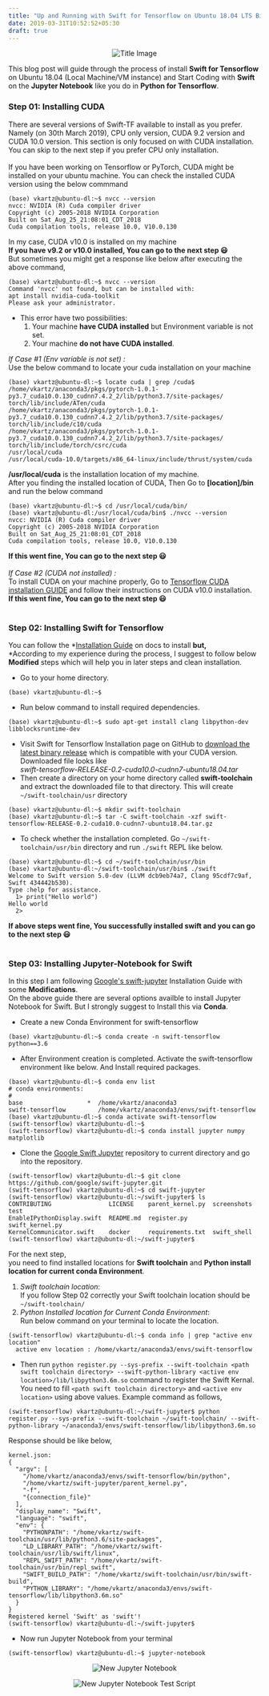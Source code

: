 ```yaml
---
title: "Up and Running with Swift for Tensorflow on Ubuntu 18.04 LTS Bionic Beaver"
date: 2019-03-31T10:52:52+05:30
draft: true
---
```


<p align="center">
<img src="nn_style/titleImage.png" alt="Title Image"/>
</p>

This blog post will guide through the process of install **Swift for Tensorflow** on Ubuntu 18.04 (Local Machine/VM instance) and Start Coding with **Swift** on the **Jupyter Notebook** like you do in **Python for Tensorflow**.

### Step 01: Installing CUDA
There are several versions of Swift-TF available to install as you prefer. Namely (on 30th March 2019), CPU only version, CUDA 9.2 version and CUDA 10.0 version. This section is only focused on with CUDA installation. You can skip to the next step if you prefer CPU only installation.
<br/>
<br/>
If you have been working on Tensorflow or PyTorch, CUDA might be installed on your ubuntu machine. You can check the installed CUDA version using the below commmand
```console
(base) vkartz@ubuntu-dl:~$ nvcc --version
nvcc: NVIDIA (R) Cuda compiler driver
Copyright (c) 2005-2018 NVIDIA Corporation
Built on Sat_Aug_25_21:08:01_CDT_2018
Cuda compilation tools, release 10.0, V10.0.130
```
In my case, CUDA v10.0 is installed on my machine
<br/>
**If you have v9.2 or v10.0 installed, You can go to the next step :smiley:**
<br/>
But sometimes you might get a response like below after executing the above command,
```console
(base) vkartz@ubuntu-dl:~$ nvcc --version
Command 'nvcc' not found, but can be installed with:
apt install nvidia-cuda-toolkit
Please ask your administrator.
```
* This error have two possibilities: 
  1. Your machine **have CUDA installed** but Environment variable is not set.
  2. Your machine **do not have CUDA installed**.

_If Case #1 (Env variable is not set) :_ <br/>
Use the below command to locate your cuda installation on your machine
```console
(base) vkartz@ubuntu-dl:~$ locate cuda | grep /cuda$
/home/vkartz/anaconda3/pkgs/pytorch-1.0.1-py3.7_cuda10.0.130_cudnn7.4.2_2/lib/python3.7/site-packages/
torch/lib/include/ATen/cuda
/home/vkartz/anaconda3/pkgs/pytorch-1.0.1-py3.7_cuda10.0.130_cudnn7.4.2_2/lib/python3.7/site-packages/
torch/lib/include/c10/cuda
/home/vkartz/anaconda3/pkgs/pytorch-1.0.1-py3.7_cuda10.0.130_cudnn7.4.2_2/lib/python3.7/site-packages/
torch/lib/include/torch/csrc/cuda
/usr/local/cuda
/usr/local/cuda-10.0/targets/x86_64-linux/include/thrust/system/cuda
```
**/usr/local/cuda** is the installation location of my machine. <br/>
After you finding the installed location of CUDA, Then Go to **[location]/bin** and run the below command
```console
(base) vkartz@ubuntu-dl:~$ cd /usr/local/cuda/bin/ 
(base) vkartz@ubuntu-dl:/usr/local/cuda/bin$ ./nvcc --version
nvcc: NVIDIA (R) Cuda compiler driver
Copyright (c) 2005-2018 NVIDIA Corporation
Built on Sat_Aug_25_21:08:01_CDT_2018
Cuda compilation tools, release 10.0, V10.0.130
```
**If this went fine, You can go to the next step :smiley:** <br/><br/>
_If Case #2 (CUDA not installed) :_ <br/>
To install CUDA on your machine properly, Go to [Tensorflow CUDA installation GUIDE](https://www.tensorflow.org/install/gpu#install_cuda_with_apt) and follow their instructions on CUDA v10.0 installation.<br/>
**If this went fine, You can go to the next step :smiley:** <br/><br/>

### Step 02: Installing Swift for Tensorflow
You can follow the *[Installation Guide](https://github.com/tensorflow/swift/blob/master/Installation.md#installation-1) on docs to install **but,**<br/>
*According to my experience during the process, I suggest to follow below **Modified** steps which will help you in later steps and clean installation.<br/>

* Go to your home directory.

```console
(base) vkartz@ubuntu-dl:~$
```
* Run below command to install required dependencies.

```console
(base) vkartz@ubuntu-dl:~$ sudo apt-get install clang libpython-dev libblocksruntime-dev
```
* Visit Swift for Tensorflow Installation page on GitHub to [download the latest binary release](https://github.com/tensorflow/swift/blob/master/Installation.md#releases) which is compatible with your CUDA version.
Downloaded file looks like <br>_swift-tensorflow-RELEASE-0.2-cuda10.0-cudnn7-ubuntu18.04.tar_
* Then create a directory on your home directory called **swift-toolchain** and extract the downloaded file to that directory. This will create ```~/swift-toolchain/usr``` directory 

```console
(base) vkartz@ubuntu-dl:~$ mkdir swift-toolchain
(base) vkartz@ubuntu-dl:~$ tar -C swift-toolchain -xzf swift-tensorflow-RELEASE-0.2-cuda10.0-cudnn7-ubuntu18.04.tar.gz
```
* To check whether the installation completed. Go ```~/swift-toolchain/usr/bin``` directory and run ```./swift``` REPL like below.

```console
(base) vkartz@ubuntu-dl:~$ cd ~/swift-toolchain/usr/bin
(base) vkartz@ubuntu-dl:~/swift-toolchain/usr/bin$ ./swift
Welcome to Swift version 5.0-dev (LLVM dcb9eb74a7, Clang 95cdf7c9af, Swift 434442b530).
Type :help for assistance.
  1> print("Hello world")
Hello world
  2>
```
**If above steps went fine, You successfully installed swift and you can go to the next step :smiley:** <br/><br/>

### Step 03: Installing Jupyter-Notebook for Swift
In this step I am following [Google's swift-jupyter](https://github.com/google/swift-jupyter#swift-jupyter) Installation Guide with some **Modifications**.<br/>
On the above guide there are several options availble to install Jupyter Notebook for Swift. But I strongly suggest to Install this via **Conda**.<br/>

* Create a new Conda Environment for swift-tensorflow

```console
(base) vkartz@ubuntu-dl:~$ conda create -n swift-tensorflow python==3.6
```
* After Environment creation is completed. Activate the swift-tensorflow environment like below. And Install required packages.

```console
(base) vkartz@ubuntu-dl:~$ conda env list
# conda environments:
#
base                  *  /home/vkartz/anaconda3
swift-tensorflow         /home/vkartz/anaconda3/envs/swift-tensorflow
(base) vkartz@ubuntu-dl:~$ conda activate swift-tensorflow
(swift-tensorflow) vkartz@ubuntu-dl:~$
(swift-tensorflow) vkartz@ubuntu-dl:~$ conda install jupyter numpy matplotlib
```
* Clone the [Google Swift Jupyter](https://github.com/google/swift-jupyter) repository to current directory and go into the repository.

```console
(swift-tensorflow) vkartz@ubuntu-dl:~$ git clone https://github.com/google/swift-jupyter.git
(swift-tensorflow) vkartz@ubuntu-dl:~$ cd swift-jupyter
(swift-tensorflow) vkartz@ubuntu-dl:~/swift-jupyter$ ls
CONTRIBUTING                LICENSE    parent_kernel.py  screenshots      test
EnableIPythonDisplay.swift  README.md  register.py       swift_kernel.py
KernelCommunicator.swift    docker     requirements.txt  swift_shell
(swift-tensorflow) vkartz@ubuntu-dl:~/swift-jupyter$
```
For the next step, <br> you need to find installed locations for **Swift toolchain** and **Python install location for current conda Environment**.

1. _Swift toolchain location_:<br>
If you follow Step 02 correctly your Swift toolchain location should be ```~/swift-toolchain/```
2. _Python Installed location for Current Conda Environment_:<br>
Run below command on your terminal to locate the location.

```console
(swift-tensorflow) vkartz@ubuntu-dl:~$ conda info | grep "active env location"
  active env location : /home/vkartz/anaconda3/envs/swift-tensorflow
```

* Then run ```python register.py --sys-prefix --swift-toolchain <path swift toolchain directory> --swift-python-library <active env location>/lib/libpython3.6m.so``` command to register the Swift Kernal. You need to fill ```<path swift toolchain directory>``` and ```<active env location>``` using above values. Example command as follows,

```console
(swift-tensorflow) vkartz@ubuntu-dl:~/swift-jupyter$ python register.py --sys-prefix --swift-toolchain ~/swift-toolchain/ --swift-python-library ~/anaconda3/envs/swift-tensorflow/lib/libpython3.6m.so
```
Response should be like below,<br>
``` console
kernel.json:
{
  "argv": [
    "/home/vkartz/anaconda3/envs/swift-tensorflow/bin/python",
    "/home/vkartz/swift-jupyter/parent_kernel.py",
    "-f",
    "{connection_file}"
  ],
  "display_name": "Swift",
  "language": "swift",
  "env": {
    "PYTHONPATH": "/home/vkartz/swift-toolchain/usr/lib/python3.6/site-packages",
    "LD_LIBRARY_PATH": "/home/vkartz/swift-toolchain/usr/lib/swift/linux",
    "REPL_SWIFT_PATH": "/home/vkartz/swift-toolchain/usr/bin/repl_swift",
    "SWIFT_BUILD_PATH": "/home/vkartz/swift-toolchain/usr/bin/swift-build",
    "PYTHON_LIBRARY": "/home/vkartz/anaconda3/envs/swift-tensorflow/lib/libpython3.6m.so"
  }
}
Registered kernel 'Swift' as 'swift'!
(swift-tensorflow) vkartz@ubuntu-dl:~/swift-jupyter$
```

* Now run Jupyter Notebook from your terminal

```console
(swift-tensorflow) vkartz@ubuntu-dl:~$ jupyter-notebook
```

<p align="center">
<img src="/nn_style/swift-on-jupyter.png" alt="New Jupyter Notebook"/>
</p>

<p align="center">
<img src="/nn_style/swift-on-jupyter-2.png" alt="New Jupyter Notebook Test Script"/>
</p>
